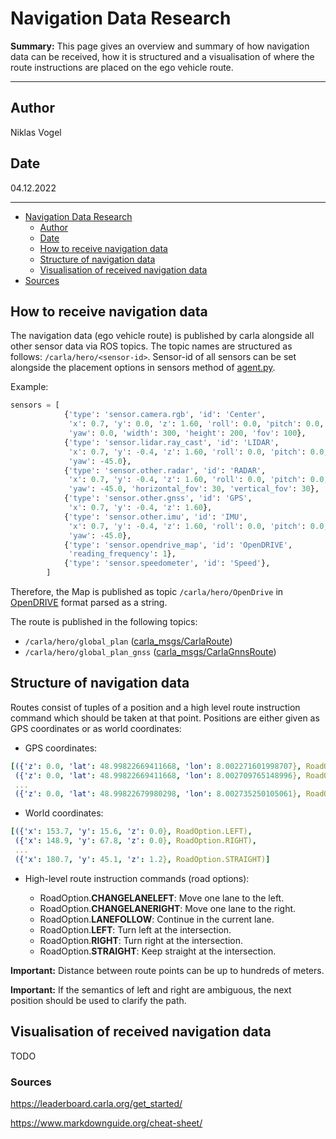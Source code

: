 # Navigation Data Research

**Summary:** This page gives an overview and summary of how navigation data can be received, how it is structured and a visualisation of where the route instructions are placed on the ego vehicle route.

---

## Author

Niklas Vogel

## Date

04.12.2022

---
<!-- TOC -->
* [Navigation Data Research](#Navigation-Data-Research)
  * [Author](#author)
  * [Date](#date)
  * [How to receive navigation data](#How-to-receive-navigation-data)
  * [Structure of navigation data](#Structure-of-navigation-data)
  * [Visualisation of received navigation data](#Visualisation-of-received-navigation-data)
* [Sources](#sources)
<!-- TOC -->
## How to receive navigation data

The navigation data (ego vehicle route) is published by carla alongside all other sensor data via ROS topics. The topic names are structured as follows: `/carla/hero/<sensor-id>`.
Sensor-id of all sensors can be set alongside the placement options in sensors method of [agent.py](../../../code/agent/src/agent/agent.py). 

Example:
```python
sensors = [
            {'type': 'sensor.camera.rgb', 'id': 'Center',
             'x': 0.7, 'y': 0.0, 'z': 1.60, 'roll': 0.0, 'pitch': 0.0,
             'yaw': 0.0, 'width': 300, 'height': 200, 'fov': 100},
            {'type': 'sensor.lidar.ray_cast', 'id': 'LIDAR',
             'x': 0.7, 'y': -0.4, 'z': 1.60, 'roll': 0.0, 'pitch': 0.0,
             'yaw': -45.0},
            {'type': 'sensor.other.radar', 'id': 'RADAR',
             'x': 0.7, 'y': -0.4, 'z': 1.60, 'roll': 0.0, 'pitch': 0.0,
             'yaw': -45.0, 'horizontal_fov': 30, 'vertical_fov': 30},
            {'type': 'sensor.other.gnss', 'id': 'GPS',
             'x': 0.7, 'y': -0.4, 'z': 1.60},
            {'type': 'sensor.other.imu', 'id': 'IMU',
             'x': 0.7, 'y': -0.4, 'z': 1.60, 'roll': 0.0, 'pitch': 0.0,
             'yaw': -45.0},
            {'type': 'sensor.opendrive_map', 'id': 'OpenDRIVE',
             'reading_frequency': 1},
            {'type': 'sensor.speedometer', 'id': 'Speed'},
        ]
 ```       
Therefore, the Map is published as topic ``/carla/hero/OpenDrive`` in [OpenDRIVE](https://www.asam.net/standards/detail/opendrive/) format parsed as a string.


The route is published in the following topics:

- ``/carla/hero/global_plan`` ([carla_msgs/CarlaRoute](https://github.com/carla-simulator/ros-carla-msgs/blob/leaderboard-2.0/msg/CarlaRoute.msg))
- ``/carla/hero/global_plan_gnss`` ([carla_msgs/CarlaGnnsRoute](https://github.com/carla-simulator/ros-carla-msgs/blob/leaderboard-2.0/msg/CarlaGnssRoute.msg))

## Structure of navigation data

Routes consist of tuples of a position and a high level route instruction command which should be taken at that point.
Positions are either given as GPS coordinates or as world coordinates:

- GPS coordinates:
```yaml
[({'z': 0.0, 'lat': 48.99822669411668, 'lon': 8.002271601998707}, RoadOption.LEFT),
 ({'z': 0.0, 'lat': 48.99822669411668, 'lon': 8.002709765148996}, RoadOption.RIGHT),
 ...
 ({'z': 0.0, 'lat': 48.99822679980298, 'lon': 8.002735250105061}, RoadOption.STRAIGHT)]

```

- World coordinates:

```yaml
[({'x': 153.7, 'y': 15.6, 'z': 0.0}, RoadOption.LEFT),
 ({'x': 148.9, 'y': 67.8, 'z': 0.0}, RoadOption.RIGHT),
 ...
 ({'x': 180.7, 'y': 45.1, 'z': 1.2}, RoadOption.STRAIGHT)]

```


- High-level route instruction commands (road options):

  * RoadOption.**CHANGELANELEFT**: Move one lane to the left.
  * RoadOption.**CHANGELANERIGHT**: Move one lane to the right.
  * RoadOption.**LANEFOLLOW**: Continue in the current lane.
  * RoadOption.**LEFT**: Turn left at the intersection.
  * RoadOption.**RIGHT**: Turn right at the intersection.
  * RoadOption.**STRAIGHT**: Keep straight at the intersection.

**Important:** Distance between route points can be up to hundreds of meters.
  
**Important:** If the semantics of left and right are ambiguous, the next position should be used to clarify the path.


## Visualisation of received navigation data
TODO

### Sources

<https://leaderboard.carla.org/get_started/>

<https://www.markdownguide.org/cheat-sheet/>
